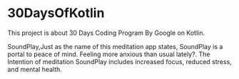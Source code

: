 # 30DaysOfKotlin

This project is about 30 Days Coding Program By Google on Kotlin.

SoundPlay,Just as the name of this meditation app states, 
SoundPlay is a portal to peace of mind. 
Feeling more anxious than usual lately?. 
The Intention of meditation SoundPlay includes 
increased focus, reduced stress, and mental health.
